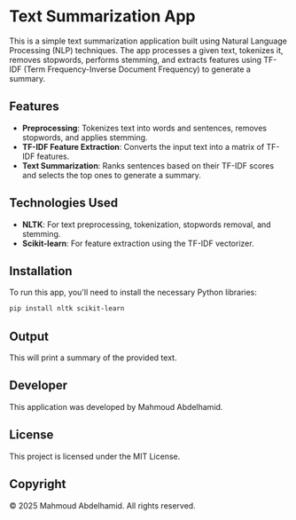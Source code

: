 # Text Summarization App

This is a simple text summarization application built using Natural Language Processing (NLP) techniques. The app processes a given text, tokenizes it, removes stopwords, performs stemming, and extracts features using TF-IDF (Term Frequency-Inverse Document Frequency) to generate a summary.

## Features

- **Preprocessing**: Tokenizes text into words and sentences, removes stopwords, and applies stemming.
- **TF-IDF Feature Extraction**: Converts the input text into a matrix of TF-IDF features.
- **Text Summarization**: Ranks sentences based on their TF-IDF scores and selects the top ones to generate a summary.

## Technologies Used

- **NLTK**: For text preprocessing, tokenization, stopwords removal, and stemming.
- **Scikit-learn**: For feature extraction using the TF-IDF vectorizer.

## Installation

To run this app, you'll need to install the necessary Python libraries:

```bash
pip install nltk scikit-learn
```

## Output
This will print a summary of the provided text.

## Developer
This application was developed by Mahmoud Abdelhamid.

## License
This project is licensed under the MIT License.

## Copyright
© 2025 Mahmoud Abdelhamid. All rights reserved.
